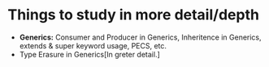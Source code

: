 # Things to study in more detail/depth

- __Generics:__ Consumer and Producer in Generics, Inheritence in Generics, extends & super keyword usage, PECS, etc.
- Type Erasure in Generics[In greter detail.]
